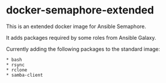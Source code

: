 # docker-semaphore-extended
This is an extended docker image for Ansible Semaphore.

It adds packages required by some roles from Ansible Galaxy.

Currently adding the following packages to the standard image:

	* bash
	* rsync
	* rclone
	* samba-client
